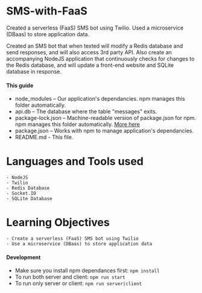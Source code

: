 # SMS-with-FaaS
Created a serverless (FaaS) SMS bot using Twilio. Used a microservice (DBaas) to store application data.

Created an SMS bot that when texted will modify a Redis database and send responses, and will also access 3rd party API. Also create an accompanying NodeJS application that continuously checks for changes to the Redis database, and will update a front-end website and SQLite database in response.

#### This guide

* node_modules – Our application's dependancies. npm manages this folder automatically.
* api.db – The database where the table "messages" exits.
* package-lock.json – Machine-readable version of package.json for npm. npm manages this folder automatically. [More here](https://docs.npmjs.com/configuring-npm/package-lock-json.html#:~:text=Description,regardless%20of%20intermediate%20dependency%20updates.)
* package.json – Works with npm to manage application's dependancies.
* README.md - This file.

# Languages and Tools used
    - NodeJS
    - Twilio
    - Redis Database
    - Socket.IO
    - SQLite Database
 
 # Learning Objectives
    - Create a serverless (FaaS) SMS bot using Twilio
    - Use a microservice (DBaas) to store application data

#### Development
* Make sure you install npm dependances first: `npm install`
* To run both server and client: `npm run start`
* To run only server or client: `npm run server|client`
